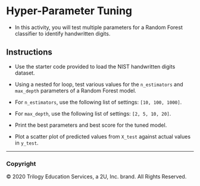 # Hyper-Parameter Tuning

* In this activity, you will test multiple parameters for a Random Forest classifier to identify handwritten digits.

## Instructions

* Use the starter code provided to load the NIST handwritten digits dataset.

* Using a nested for loop, test various values for the `n_estimators` and `max_depth` parameters of a Random Forest model.

* For `n_estimators`, use the following list of settings: `[10, 100, 1000]`.

* For `max_depth`, use the following list of settings: `[2, 5, 10, 20]`.

* Print the best parameters and best score for the tuned model.

* Plot a scatter plot of predicted values from `X_test` against actual values in `y_test`.

- - -

### Copyright

© 2020 Trilogy Education Services, a 2U, Inc. brand.  All Rights Reserved.
